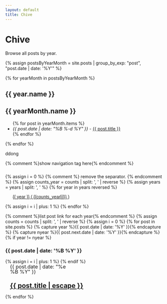 ```yaml
---
layout: default
title: Chive
---
```


# Chive

Browse all posts by year.

{% assign postsByYearMonth = site.posts | group_by_exp: "post", "post.date | date: '%Y'" %}

{% for yearMonth in postsByYearMonth %}
  <h2>{{ year.name }}</h2>

  <h2>{{ yearMonth.name }}</h2>
  <ul>
    {% for post in yearMonth.items %}
      <li><i>{{ post.date | date: "%B %-d %Y" }}</i> - <a href="{{ site.baseurl }}{{ post.url }}">{{ post.title }}</a></li>
    {% endfor %}
  </ul>
{% endfor %}

ddong

{% comment %}show navigation tag here{% endcomment %}
<div class="archive-label-meta" style ="margin-top:25px">
{% assign i = 0 %}
{% comment %} remove the separator. {% endcomment %}
{% assign counts_year = counts | split: ', ' | reverse %}
{% assign years = years | split: ', ' %}
{% for year in years reversed %}
<ul class="post-categories">       
     <a href = "#{{year}}" style = "font-family: Raleway,Arial,sans-
      serif; font-size:14px">{{ year }} ( {{counts_year[i]}} )</a>
</ul>
{% assign i = i | plus: 1 %}
{% endfor %}
</div>

{% comment %}list post link for each year{% endcomment %}
{% assign counts = counts | split: ', ' | reverse %}
{% assign i = 0 %}
{% for post in site.posts %}
    {% capture year %}{{ post.date | date: '%Y' }}{% endcapture %}
    {% capture nyear %}{{ post.next.date | date: '%Y' }}{% endcapture %}
      {% if year != nyear %}
        <h3 id = "{{year}}" class="archive-title">{{ post.date | date: '%B %Y' }}</h3>
	  {% assign i = i | plus: 1 %}
      {% endif %}
	<div class="archive-meta" style="margin-left:15px;line-height:16px">
	 <div class="post-date" style="margin-right:30px; font-size:16px; 
          width:180px"><i class="icon-calendar"></i>{{ post.date | date:
          "%e %B %Y" }}</div>
     <a class="post-link" href="{{ post.url | relative_url }}">
     <h2 class="archive-link">{{ post.title | escape }}</h2>
     </a>
   </div>
{% endfor %}
